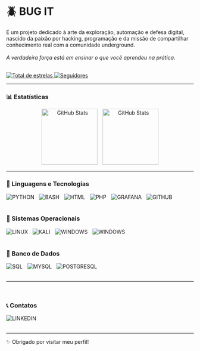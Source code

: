 # 🪲 BUG IT

É um projeto dedicado à arte da exploração, automação e defesa digital, nascido da paixão por hacking, programação e da missão de compartilhar conhecimento real com a comunidade underground.
<br/><br/>
<i>A verdadeira força está em ensinar o que você aprendeu na prática.</i>
<br/><br/>
<p align="left">
    <a href="https://github.com/bug-it?tab=repositories&sort=stargazers">
        <img 
            alt="Total de estrelas" 
            title="Total de estrelas GitHub" 
            src="https://custom-icon-badges.demolab.com/github/stars/bug-it?color=55960c&style=for-the-badge&labelColor=488207&logo=star&label=estrelas"
        />
    </a>
    <a href="https://github.com/bug-it?tab=followers">
        <img 
            alt="Seguidores" 
            title="Me siga no GitHub" 
            src="https://custom-icon-badges.demolab.com/github/followers/bug-it?color=236ad3&labelColor=1155ba&style=for-the-badge&logo=github&label=Seguidores&logoColor=white"
        />
    </a>

</p>

---

### 📊 Estatísticas

<center>
<p>
  <img 
    alt="GitHub Stats" 
    height="150" 
    style="padding-right: 10px;" 
    src="https://github-readme-stats.vercel.app/api?username=bug-it&show_icons=true&theme=tokyonight&include_all_commits=true&locale=pt-br" 
  />
<img 
      alt="GitHub Stats" 
      height="150" 
      src="https://github-readme-stats.vercel.app/api/top-langs/?username=bug-it&theme=tokyonight&layout=compact&custom_title=Tecnologias&langs_count=6" 
  />
</p>
</center>

---

### 📌 Linguagens e Tecnologias

<img 
    align="left" 
    alt="PYTHON" 
    title="PYTHON"
    style="padding-right: 10px;" 
    src="https://camo.githubusercontent.com/0d0779a129f1dcf6c31613b701fe0646fd4e4d2ed2a7cbd61b27fd5514baa938/68747470733a2f2f696d672e736869656c64732e696f2f62616467652f707974686f6e2d3336373041303f7374796c653d666f722d7468652d6261646765266c6f676f3d707974686f6e266c6f676f436f6c6f723d666664643534" 
/>

<img 
    align="left" 
    alt="BASH" 
    title="BASH"
    style="padding-right: 10px;" 
    src="https://camo.githubusercontent.com/9d66a442ed7b0144e9c2f950afb471959e3643446c49632bd69e63cbd31b8561/68747470733a2f2f696d672e736869656c64732e696f2f62616467652f426173682d3445414132353f7374796c653d666f722d7468652d6261646765266c6f676f3d676e7562617368266c6f676f436f6c6f723d7768697465" 
/>

<img 
    align="left" 
    alt="HTML"
    title="HTML" 
    style="padding-right: 10px;" 
    src="https://camo.githubusercontent.com/10c7a8fa2cf317cc7c4af6f13efac086a9f0ea010f0dfc746c94e5cde310b339/68747470733a2f2f696d672e736869656c64732e696f2f62616467652f48544d4c352d4533344632363f7374796c653d666f722d7468652d6261646765266c6f676f3d68746d6c35266c6f676f436f6c6f723d7768697465" 
/>

<img 
    align="left" 
    alt="PHP" 
    title="PHP"
    style="padding-right: 10px;" 
    src="https://camo.githubusercontent.com/59f1bf1e0c03f98c620e6456751406b0c8dba1ac0590704d93303b45cfe536ab/68747470733a2f2f696d672e736869656c64732e696f2f62616467652f5048502d3737374242343f7374796c653d666f722d7468652d6261646765266c6f676f3d706870266c6f676f436f6c6f723d7768697465" 
/>

<img 
    align="left" 
    alt="GRAFANA" 
    title="GRAFANA"
    style="padding-right: 10px;" 
    src="https://camo.githubusercontent.com/992610542c3a15be545319bdff3a7116be28e1060479ecc5abaf884cc011ffde/68747470733a2f2f696d672e736869656c64732e696f2f62616467652f47726166616e612d4632463446393f7374796c653d666f722d7468652d6261646765266c6f676f3d67726166616e61266c6f676f436f6c6f723d6f72616e6765266c6162656c436f6c6f723d463246344639" 
/>

<img 
    align="left" 
    alt="GITHUB" 
    title="GITHUB"
    style="padding-right: 10px;" 
    src="https://camo.githubusercontent.com/78906daab4547dcc22303feba991f23635cc2c6646aab0d3dcf0a476d00d7cf3/68747470733a2f2f696d672e736869656c64732e696f2f62616467652f4769744875622d3030303f7374796c653d666f722d7468652d6261646765266c6f676f3d676974687562266c6f676f436f6c6f723d7768697465" 
/>


<br/>
<br/>

### 📌 Sistemas Operacionais

<img 
    align="left" 
    alt="LINUX" 
    title="LINUX"
    style="padding-right: 10px;" 
    src="https://camo.githubusercontent.com/b9326effec4bc941d648d79b2e24ed7c708122671d2540c3277596dc52d640f2/68747470733a2f2f696d672e736869656c64732e696f2f62616467652f4c696e75782d4643433632343f7374796c653d666f722d7468652d6261646765266c6f676f3d6c696e7578266c6f676f436f6c6f723d626c61636b" 
/>

<img 
    align="left" 
    alt="KALI" 
    title="KALI"
    style="padding-right: 10px;" 
    src="https://camo.githubusercontent.com/97aacfe6a9a5a41572ea5d7dc4047b8915db34457a948994dd42158c68d8e009/68747470733a2f2f696d672e736869656c64732e696f2f62616467652f4b616c695f4c696e75782d3535374339343f7374796c653d666f722d7468652d6261646765266c6f676f3d6b616c696c696e7578266c6f676f436f6c6f723d7768697465" 
/>

<img 
    align="left" 
    alt="WINDOWS" 
    title="WINDOWS"
    style="padding-right: 10px;" 
    src="https://camo.githubusercontent.com/972c64401862d6b00d73b76042d183ed069e6bd2ec21992ce07331ef67547c2c/68747470733a2f2f696d672e736869656c64732e696f2f62616467652f416e64726f69642d3344444338343f7374796c653d666f722d7468652d6261646765266c6f676f3d616e64726f6964266c6f676f436f6c6f723d7768697465" 
/>

<img 
    align="left" 
    alt="WINDOWS" 
    title="WINDOWS"
    style="padding-right: 10px;" 
    src="https://camo.githubusercontent.com/1cc3ed014dbb3cc907789013096c44d0bc78875ee219d9455f619ff18059ac4a/68747470733a2f2f696d672e736869656c64732e696f2f62616467652f57696e646f77732d3030373844363f7374796c653d666f722d7468652d6261646765266c6f676f3d77696e646f7773266c6f676f436f6c6f723d7768697465" 
/>

<br/>
<br/>

### 📌 Banco de Dados

<img 
    align="left" 
    alt="SQL"
    title="SQL" 
    style="padding-right: 10px;" 
    src="https://camo.githubusercontent.com/8ad1d7ee571429a20d71e621f119f851f3cc88c98bb6d7f1ee096f619f1d5961/68747470733a2f2f696d672e736869656c64732e696f2f62616467652f53514c2d3434373941313f7374796c653d666f722d7468652d6261646765266c6f676f3d706f737467726573716c266c6f676f436f6c6f723d7768697465" 
/>

<img 
    align="left" 
    alt="MYSQL"
    title="MYSQL" 
    style="padding-right: 10px;" 
    src="https://camo.githubusercontent.com/4804cde16e9487428ea27793df49b0ada0166115301325bade5532ae7060ed04/68747470733a2f2f696d672e736869656c64732e696f2f62616467652f4d7953514c2d3030354338343f7374796c653d666f722d7468652d6261646765266c6f676f3d6d7973716c266c6f676f436f6c6f723d7768697465" 
/>

<img 
    align="left" 
    alt="POSTGRESQL" 
    title="POSTGRESQL"
    style="padding-right: 10px;" 
    src="https://camo.githubusercontent.com/be5478e9dda6fd534b3c08fa96d9a4e9fe0f2d1c2a6fd81e0638ac71d099ca37/68747470733a2f2f696d672e736869656c64732e696f2f62616467652f504f535447524553514c2d3331363139323f7374796c653d666f722d7468652d6261646765266c6f676f3d706f737467726573716c266c6f676f436f6c6f723d7768697465" 
/>

<br/>
<br/>

---

<br/>

### 📞 Contatos

<img 
    align="left" 
    alt="LINKEDIN" 
    title="LINKEDIN"
    style="padding-right: 10px;" 
    src="https://camo.githubusercontent.com/8c0692475a5bfc1d9e7361074bdb648e567cae7b5b40ffd32adae31180b0d7b6/68747470733a2f2f696d672e736869656c64732e696f2f62616467652f4c696e6b6564496e2d3030373742353f7374796c653d666f722d7468652d6261646765266c6f676f3d6c696e6b6564696e266c6f676f436f6c6f723d7768697465" 
/>
<br/>
<br/>

---

✨ Obrigado por visitar meu perfil!

